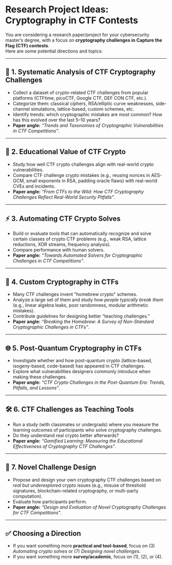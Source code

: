 # Research Project Ideas: Cryptography in CTF Contests

You are considering a research paper/project for your cybersecurity master’s degree, with a focus on **cryptography challenges in Capture the Flag (CTF) contests**.  
Here are some potential directions and topics:

---

## 🔑 1. Systematic Analysis of CTF Cryptography Challenges
- Collect a dataset of crypto-related CTF challenges from popular platforms (CTFtime, picoCTF, Google CTF, DEF CON CTF, etc.).
- Categorize them: classical ciphers, RSA/elliptic curve weaknesses, side-channel simulations, lattice-based, custom schemes, etc.
- Identify trends: which cryptographic mistakes are most common? How has this evolved over the last 5–10 years?
- **Paper angle:** *“Trends and Taxonomies of Cryptographic Vulnerabilities in CTF Competitions”*.

---

## 🔐 2. Educational Value of CTF Crypto
- Study how well CTF crypto challenges align with real-world crypto vulnerabilities.
- Compare CTF challenge crypto mistakes (e.g., reusing nonces in AES-GCM, small exponents in RSA, padding oracle flaws) with real-world CVEs and incidents.
- **Paper angle:** *“From CTFs to the Wild: How CTF Cryptography Challenges Reflect Real-World Security Pitfalls”*.

---

## ⚡ 3. Automating CTF Crypto Solves
- Build or evaluate tools that can automatically recognize and solve certain classes of crypto CTF problems (e.g., weak RSA, lattice reductions, XOR streams, frequency analysis).
- Compare performance with human solvers.
- **Paper angle:** *“Towards Automated Solvers for Cryptographic Challenges in CTF Competitions”*.  

---

## 🧩 4. Custom Cryptography in CTFs
- Many CTF challenges invent "homebrew crypto" schemes.
- Analyze a large set of them and study *how people typically break them* (e.g., linear algebra leaks, poor randomness, modular arithmetic mistakes).
- Contribute guidelines for designing better “teaching challenges.”
- **Paper angle:** *“Breaking the Homebrew: A Survey of Non-Standard Cryptographic Challenges in CTFs”*.  

---

## 🌐 5. Post-Quantum Cryptography in CTFs
- Investigate whether and how post-quantum crypto (lattice-based, isogeny-based, code-based) has appeared in CTF challenges.
- Explore what vulnerabilities designers commonly introduce when making these challenges.
- **Paper angle:** *“CTF Crypto Challenges in the Post-Quantum Era: Trends, Pitfalls, and Lessons”*.

---

## 🛠 6. CTF Challenges as Teaching Tools
- Run a study (with classmates or undergrads) where you measure the learning outcomes of participants who solve cryptography challenges.
- Do they understand real crypto better afterwards?
- **Paper angle:** *“Gamified Learning: Measuring the Educational Effectiveness of Cryptography CTF Challenges”*.  

---

## 🚀 7. Novel Challenge Design
- Propose and design your own cryptography CTF challenges based on *real but underexplored* crypto issues (e.g., misuse of threshold signatures, blockchain-related cryptography, or multi-party computation).
- Evaluate how participants perform.
- **Paper angle:** *“Design and Evaluation of Novel Cryptography Challenges for CTF Competitions”*.

---

## ✅ Choosing a Direction
- If you want something more **practical and tool-based**, focus on (3) *Automating crypto solves* or (7) *Designing novel challenges*.  
- If you want something more **survey/academic**, focus on (1), (2), or (4).  
